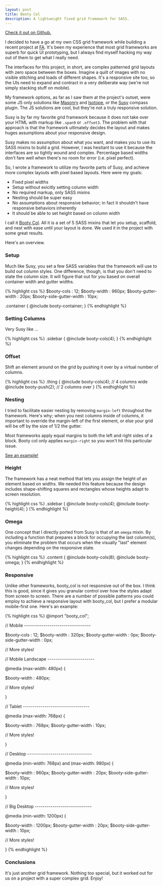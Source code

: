 ```yaml
---
layout: post
title: Booty Col
description: A lightweight fixed grid framework for SASS.
---
```


[Check it out on Github.](http://github.com/keighl/booty_col)

I decided to have a go at my own CSS grid framework while building a recent project at [FA](http://thinkfa.com). It's been my experience that most grid frameworks are superb for quick UI prototyping, but I always find myself hacking my way out of them to get what I really need.

The interfaces for this project, in short, are complex patterned grid layouts with zero space between the boxes. Imagine a quilt of images with no visible stitching and loads of different shapes. It's a responsive site too, so the UIs need to expand and contract in a very deliberate way (we're not simply stacking stuff on mobile).

<!--break-->

My framework options, as far as I saw them at the project's outset, were some JS only solutions like [Masonry](http://masonry.desandro.com/) and [Isotope](http://isotope.metafizzy.co/), or the [Susy](http://susy.oddbird.net/) compass plugin. The JS solutions are cool, but they're not a truly responsive solution.

Susy is by far my favorite grid framework because it does not take over your HTML with markup like `.span9` or `.offset3`. The problem with that approach is that the framework ultimately decides the layout and makes huges assumptions about your responsive design.

Susy makes no assumption about what you want, and makes you to use its SASS mixins to build a grid. However, I was hesitant to use it because the interfaces are so tightly wound and complex. Percentage based widths don't fare well when there's no room for error (i.e. pixel perfect).

So, I wrote a framework to utilize my favorite parts of Susy, and achieve more complex layouts with pixel based layouts. Here were my goals:

* Fixed pixel widths
* Setup without exicitly setting column width
* No required markup, only SASS mixins
* Nesting should be super easy
* No assumptions about responsive behavior; in fact it shouldn't have responsive behaviors inherently
* It should be able to set height based on column width

I call it [Booty Col](http://github.com/keighl/boot_col). All it is a set of 5 SASS mixins that let you setup, scaffold, and nest with ease until your layout is done. We used it in the project with some great results.

Here's an overview.

### Setup

Much like Susy, you set a few SASS variables that the framework will use to build out column styles. One difference, though, is that you don't need to state the column size. It will figure that out for you based on overall container width and gutter widths.

{% highlight css %}
$booty-cols              : 12;
$booty-width             : 960px;
$booty-gutter-width      : 20px;
$booty-side-gutter-width : 10px;

.container {
  @include booty-container;
}
{% endhighlight %}

### Setting Columns

Very Susy like ...

{% highlight css %}
.sidebar {
  @include booty-cols(4);
}
{% endhighlight %}

### Offset

Shift an element around on the grid by pushing it over by a virtual number of columns.

{% highlight css %}
.thing {
  @include booty-cols(4); // 4 columns wide
  @include booty-push(2); // 2 columns over
}
{% endhighlight %}

### Nesting

I tried to facilitate easier nesting by removing `margin-left` throughout the framework. Here's why; when you nest columns inside of columns, it important to override the margin-left of the first element, or else your grid will be off by the size of 1/2 the gutter.

Most frameworks apply equal margins to both the left and right sides of a block. Booty col only applies `margin-right` so you won't hit this particular issue.

[See an example!](http://keighl.github.com/booty_col)

### Height

The framework has a neat method that lets you assign the height of an element based on widths. We needed this feature because the design includes shape-shifting squares and rectangles whose heights adapt to screen resolution.

{% highlight css %}
.sidebar {
  @include booty-cols(4);
  @include booty-height(4);
}
{% endhighlight %}

### Omega

One concept that I directly ported from Susy is that of an `omega` mixin. By including a function that prepares a block for occupying the last column(s), you eliminate the problem that occurs when the visually "last" element changes depending on the responsive state.

{% highlight css %}
.content {
  @include booty-cols(8);
  @include booty-omega;
}
{% endhighlight %}

### Responsive

Unlike other frameworks, booty_col is not responsive out of the box. I think this is good, since it gives you granular control over how the styles adapt from screen to screen. There are a number of possible patterns you could employ to achieve a responsive layout with booty_col, but I prefer a modular mobile-first one. Here's an example:

{% highlight css %}
@import "booty_col";

// Mobile ----------------------------------

$booty-cols              : 12;
$booty-width             : 320px;
$booty-gutter-width      : 0px;
$booty-side-gutter-width : 0px;

// More styles!


// Mobile Landscape ------------------------

@media (max-width: 480px) {

  $booty-width : 480px;

  // More styles!

}

// Tablet ----------------------------------

@media (max-width: 768px) {

  $booty-width        : 768px;
  $booty-gutter-width : 10px;

  // More styles!

}

// Desktop ---------------------------------

@media (min-width: 768px) and (max-width: 980px) {

  $booty-width             : 960px;
  $booty-gutter-width      : 20px;
  $booty-side-gutter-width : 10px;

  // More styles!

}

// Big Desktop -----------------------------

@media (min-width: 1200px) {

  $booty-width             : 1200px;
  $booty-gutter-width      : 20px;
  $booty-side-gutter-width : 10px;

  // More styles!

}
{% endhighlight %}

### Conclusions

It's just another grid framework. Nothing too special, but it worked out for us on a project with a super complex grid. Enjoy!


